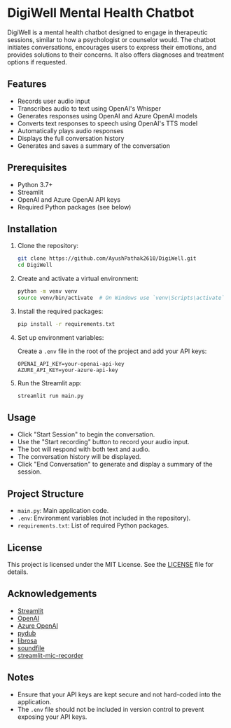 # DigiWell Mental Health Chatbot

DigiWell is a mental health chatbot designed to engage in therapeutic sessions, similar to how a psychologist or counselor would. The chatbot initiates conversations, encourages users to express their emotions, and provides solutions to their concerns. It also offers diagnoses and treatment options if requested.

## Features

- Records user audio input
- Transcribes audio to text using OpenAI's Whisper
- Generates responses using OpenAI and Azure OpenAI models
- Converts text responses to speech using OpenAI's TTS model
- Automatically plays audio responses
- Displays the full conversation history
- Generates and saves a summary of the conversation

## Prerequisites

- Python 3.7+
- Streamlit
- OpenAI and Azure OpenAI API keys
- Required Python packages (see below)

## Installation

1. Clone the repository:

    ```sh
    git clone https://github.com/AyushPathak2610/DigiWell.git
    cd DigiWell
    ```

2. Create and activate a virtual environment:

    ```sh
    python -m venv venv
    source venv/bin/activate  # On Windows use `venv\Scripts\activate`
    ```

3. Install the required packages:

    ```sh
    pip install -r requirements.txt
    ```

4. Set up environment variables:

    Create a `.env` file in the root of the project and add your API keys:

    ```plaintext
    OPENAI_API_KEY=your-openai-api-key
    AZURE_API_KEY=your-azure-api-key
    ```

5. Run the Streamlit app:

    ```sh
    streamlit run main.py
    ```

## Usage

- Click "Start Session" to begin the conversation.
- Use the "Start recording" button to record your audio input.
- The bot will respond with both text and audio.
- The conversation history will be displayed.
- Click "End Conversation" to generate and display a summary of the session.

## Project Structure

- `main.py`: Main application code.
- `.env`: Environment variables (not included in the repository).
- `requirements.txt`: List of required Python packages.

## License

This project is licensed under the MIT License. See the [LICENSE](LICENSE) file for details.

## Acknowledgements

- [Streamlit](https://streamlit.io/)
- [OpenAI](https://www.openai.com/)
- [Azure OpenAI](https://azure.microsoft.com/en-us/services/cognitive-services/openai-service/)
- [pydub](https://github.com/jiaaro/pydub)
- [librosa](https://librosa.org/)
- [soundfile](https://pysoundfile.readthedocs.io/)
- [streamlit-mic-recorder](https://github.com/streamlit/mic-recorder)

## Notes

- Ensure that your API keys are kept secure and not hard-coded into the application.
- The `.env` file should not be included in version control to prevent exposing your API keys.

